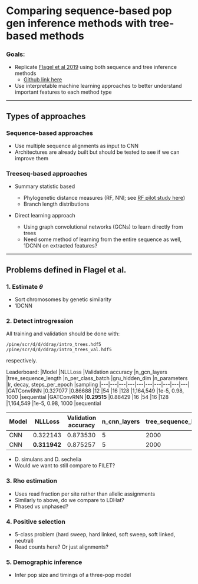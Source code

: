 # Comparing sequence-based pop gen inference methods with tree-based methods

### Goals: 
- Replicate [Flagel et al 2019](https://academic.oup.com/mbe/article/36/2/220/5229930) using both sequence and tree inference methods
  - [Github link here](https://github.com/flag0010/pop_gen_cnn/tree/master)
- Use interpretable machine learning approaches to better understand important features to each method type

---

## Types of approaches

### Sequence-based approaches

- Use multiple sequence alignments as input to CNN
- Architectures are already built but should be tested to see if we can improve them

### Treeseq-based approaches

- Summary statistic based
  - Phylogenetic distance measures (RF, NNI; see [RF pilot study here](/pilot/pilot.ipynb))
  - Branch length distributions
  
- Direct learning approach
  - Using graph convolutional networks (GCNs) to learn directly from trees
  - Need some method of learning from the entire sequence as well, 1DCNN on extracted features?
  
---

## Problems defined in Flagel et al.

### 1. Estimate $\theta$ 

- Sort chromosomes by genetic similarity
- 1DCNN

### 2. Detect introgression
All training and validation should be done with: 
```
/pine/scr/d/d/ddray/intro_trees.hdf5
/pine/scr/d/d/ddray/intro_trees_val.hdf5
```
respectively.

Leaderboard:
|Model   |NLLLoss   |Validation accuracy   |n_gcn_layers   |tree_sequence_length   |n_per_class_batch   |gru_hidden_dim   |n_parameters   |lr, decay, steps_per_epoch   |sampling
|---|---|---|---|---|---|---|---|---|---|
|GATConvRNN   |0.327077   |0.86688   |12   |54   |16   |128    |1,164,549    |1e-5, 0.98, 1000    |sequential
|GATConvRNN   |**0.29515**   |0.88429   |16   |54   |16   |128    |1,164,549    |1e-5, 0.98, 1000    |sequential

|Model   |NLLLoss   |Validation accuracy   |n_cnn_layers   |tree_sequence_length   |n_per_class_batch   |n_parameters   |lr,  steps_per_epoch   |sampling |seriated |metric
|---|---|---|---|---|---|---|---|---|---|---|
|CNN |0.322143  |0.873530 |5  |2000  |16  |8292611   |1e-5,3000   |sequential |True |cosine
|CNN |**0.311942**  |0.875257 |5  |2000  |16  |8292611   |1e-6,3000   |sequential |True |cosine

- D. simulans and D. sechelia
- Would we want to still compare to FILET?

### 3. Rho estimation

- Uses read fraction per site rather than allelic assignments
- Similarly to above, do we compare to LDHat?
- Phased vs unphased? 

### 4. Positive selection

- 5-class problem (hard sweep, hard linked, soft sweep, soft linked, neutral)
- Read counts here? Or just alignments?

### 5. Demographic inference

- Infer pop size and timings of a three-pop model

